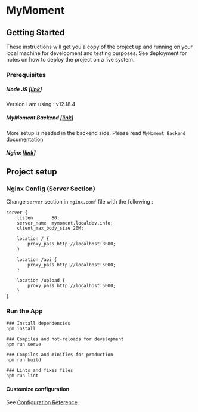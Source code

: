 # MyMoment

## Getting Started
These instructions will get you a copy of the project up and running on your local machine for development and testing purposes. See deployment for notes on how to deploy the project on a live system.

### Prerequisites
##### Node JS [[link](https://nodejs.org/en/download/)]

Version I am using : v12.18.4 

##### MyMoment Backend [[link](https://github.com/Pajri/personal-backend)]

More setup is needed in the backend side. Please read `MyMoment Backend` documentation 

##### Nginx [[link](http://nginx.org/en/download.html)]

## Project setup

### Nginx Config (Server Section)
Change `server` section in `nginx.conf` file with the following : 
```
server {
    listen       80;
    server_name  mymoment.localdev.info;
    client_max_body_size 20M;
        
    location / {
        proxy_pass http://localhost:8080;
    }

    location /api {
        proxy_pass http://localhost:5000;
    }

    location /upload {
        proxy_pass http://localhost:5000;
    }
}
```

### Run the App
```
### Install dependencies
npm install

### Compiles and hot-reloads for development
npm run serve

### Compiles and minifies for production
npm run build

### Lints and fixes files
npm run lint
```

#### Customize configuration
See [Configuration Reference](https://cli.vuejs.org/config/).
